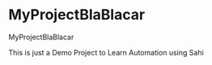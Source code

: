 # MyProjectBlaBlacar
MyProjectBlaBlacar


This is just a Demo Project to Learn Automation using Sahi
